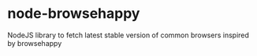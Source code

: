 node-browsehappy
================

NodeJS library to fetch latest stable version of common browsers inspired by browsehappy
